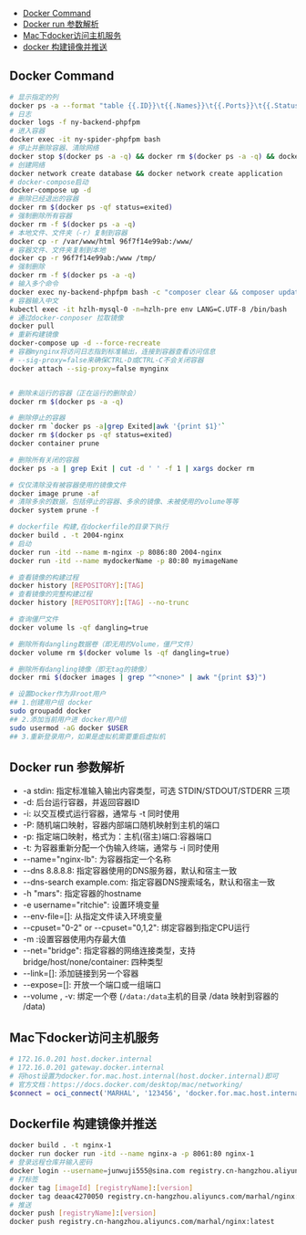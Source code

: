 * [Docker Command](#Docker)
* [Docker run 参数解析](#docker-run)
* [Mac下docker访问主机服务](#MacDocker)
* [docker 构建镜像并推送](#Dockerfile-push)

## <a id="Docker">Docker Command</a>

```bash
# 显示指定的列
docker ps -a --format "table {{.ID}}\t{{.Names}}\t{{.Ports}}\t{{.Status}}"
# 日志
docker logs -f ny-backend-phpfpm
# 进入容器
docker exec -it ny-spider-phpfpm bash
# 停止并删除容器、清除网络
docker stop $(docker ps -a -q) && docker rm $(docker ps -a -q) && docker network prune
# 创建网络
docker network create database && docker network create application
# docker-compose启动
docker-compose up -d
# 删除已经退出的容器
docker rm $(docker ps -qf status=exited)
# 强制删除所有容器
docker rm -f $(docker ps -a -q)
# 本地文件、文件夹（-r）复制到容器
docker cp -r /var/www/html 96f7f14e99ab:/www/
# 容器文件、文件夹复制到本地
docker cp -r 96f7f14e99ab:/www /tmp/
# 强制删除
docker rm -f $(docker ps -a -q)
# 输入多个命令
docker exec ny-backend-phpfpm bash -c "composer clear && composer update"
# 容器输入中文
kubectl exec -it hzlh-mysql-0 -n=hzlh-pre env LANG=C.UTF-8 /bin/bash
# 通过docker-conposer 拉取镜像
docker pull
# 重新构建镜像
docker-compose up -d --force-recreate
# 容器mynginx将访问日志指到标准输出，连接到容器查看访问信息
# --sig-proxy=false来确保CTRL-D或CTRL-C不会关闭容器
docker attach --sig-proxy=false mynginx


# 删除未运行的容器（正在运行的删除会）
docker rm $(docker ps -a -q) 

# 删除停止的容器
docker rm `docker ps -a|grep Exited|awk '{print $1}'`
docker rm $(docker ps -qf status=exited)
docker container prune

# 删除所有关闭的容器
docker ps -a | grep Exit | cut -d ' ' -f 1 | xargs docker rm

# 仅仅清除没有被容器使用的镜像文件
docker image prune -af
# 清除多余的数据，包括停止的容器、多余的镜像、未被使用的volume等等
docker system prune -f

# dockerfile 构建,在dockerfile的目录下执行
docker build . -t 2004-nginx
# 启动
docker run -itd --name m-nginx -p 8086:80 2004-nginx
docker run -itd --name mydockerName -p 80:80 myimageName

# 查看镜像的构建过程
docker history [REPOSITORY]:[TAG]
# 查看镜像的完整构建过程
docker history [REPOSITORY]:[TAG] --no-trunc

# 查询僵尸文件
docker volume ls -qf dangling=true

# 删除所有dangling数据卷（即无用的Volume，僵尸文件）
docker volume rm $(docker volume ls -qf dangling=true)

# 删除所有dangling镜像（即无tag的镜像）
docker rmi $(docker images | grep "^<none>" | awk "{print $3}")

# 设置Docker作为非root用户
## 1.创建用户组 docker
sudo groupadd docker
## 2.添加当前用户进 docker用户组
sudo usermod -aG docker $USER
## 3.重新登录用户，如果是虚拟机需要重启虚拟机

```
## <a id="docker-run">Docker run 参数解析</a>
* -a stdin: 指定标准输入输出内容类型，可选 STDIN/STDOUT/STDERR 三项
* -d: 后台运行容器，并返回容器ID
* -i: 以交互模式运行容器，通常与 -t 同时使用
* -P: 随机端口映射，容器内部端口随机映射到主机的端口
* -p: 指定端口映射，格式为：主机(宿主)端口:容器端口
* -t: 为容器重新分配一个伪输入终端，通常与 -i 同时使用
* --name="nginx-lb": 为容器指定一个名称
* --dns 8.8.8.8: 指定容器使用的DNS服务器，默认和宿主一致
* --dns-search example.com: 指定容器DNS搜索域名，默认和宿主一致
* -h "mars": 指定容器的hostname
* -e username="ritchie": 设置环境变量
* --env-file=[]: 从指定文件读入环境变量
* --cpuset="0-2" or --cpuset="0,1,2": 绑定容器到指定CPU运行
* -m :设置容器使用内存最大值
* --net="bridge": 指定容器的网络连接类型，支持 bridge/host/none/container: 四种类型
* --link=[]: 添加链接到另一个容器
* --expose=[]: 开放一个端口或一组端口
* --volume , -v: 绑定一个卷 (`/data:/data`主机的目录 /data 映射到容器的 /data)

## <a id="MacDocker">Mac下docker访问主机服务</a>
```php
# 172.16.0.201 host.docker.internal
# 172.16.0.201 gateway.docker.internal
# 将host设置为docker.for.mac.host.internal(host.docker.internal)即可
# 官方文档：https://docs.docker.com/desktop/mac/networking/
$connect = oci_connect('MARHAL', '123456', 'docker.for.mac.host.internal:49161/XE', 'UTF8');
```

## <a id="Dockerfile-push">Dockerfile 构建镜像并推送</a>
```bash
docker build . -t nginx-1
docker run docker run -itd --name nginx-a -p 8061:80 nginx-1
# 登录远程仓库并输入密码
docker login --username=junwuji555@sina.com registry.cn-hangzhou.aliyuncs.com
# 打标签
docker tag [imageId] [registryName]:[version] 
docker tag deaac4270050 registry.cn-hangzhou.aliyuncs.com/marhal/nginx:latest 
# 推送
docker push [registryName]:[version] 
docker push registry.cn-hangzhou.aliyuncs.com/marhal/nginx:latest
```

